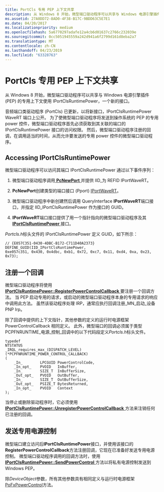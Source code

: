 ```yaml
---
title: PortCls 专用 PEP 上下文共享
description: 从 Windows 8 开始，微型端口驱动程序可以共享与 Windows 电源引擎插件 (PEP) 的专用上下文使用 IPortClsRuntimePower，一个新的接口。
ms.assetid: 27A0DD72-8AD0-4F38-B17C-9BDD63C5E7E1
ms.date: 04/20/2017
ms.localizationpriority: medium
ms.openlocfilehash: 5a6770297adafe12a4cb6d01637c2766c232039e
ms.sourcegitcommit: 0cc5051945559a242d941a6f2799d161d8eba2a7
ms.translationtype: MT
ms.contentlocale: zh-CN
ms.lasthandoff: 04/23/2019
ms.locfileid: "63328763"
---
```

# <a name="portcls-private-pep-context-sharing"></a>PortCls 专用 PEP 上下文共享


从 Windows 8 开始，微型端口驱动程序可以共享与 Windows 电源引擎插件 (PEP) 的专用上下文使用 IPortClsRuntimePower，一个新的接口。

音频端口类驱动程序 (PortCls) 已更新，以将新接口，IPortClsRuntimePower WaveRT 端口上公开。 为了使微型端口驱动程序将发送到操作系统的 PEP 的专用 power 控件，微型端口驱动程序首先必须获取到其关联的端口的 IPortClsRuntimePower 接口的访问权限。 然后，微型端口驱动程序注册的回调，在调用适当的时间，从而允许要发送的专用 power 控件的微型端口驱动程序。

## <a name="span-idaccessingiportclsruntimepowerspanspan-idaccessingiportclsruntimepowerspanspan-idaccessingiportclsruntimepowerspanaccessing-iportclsruntimepower"></a><span id="Accessing_IPortClsRuntimePower"></span><span id="accessing_iportclsruntimepower"></span><span id="ACCESSING_IPORTCLSRUNTIMEPOWER"></span>Accessing IPortClsRuntimePower


微型端口驱动程序可以访问其端口 IPortClsRuntimePower 通过以下事件序列：

1. 微型端口驱动程序调用[ **PcNewPort** ](https://msdn.microsoft.com/library/windows/hardware/ff537715)并提供 IID\_为 REFID IPortWaveRT。

2. **PcNewPort**创建类型的端口接口 (Pport) [IPortWaveRT](https://msdn.microsoft.com/library/windows/hardware/ff536920)。

3. 微型端口驱动程序中新创建然后调用 QueryInterface **IPortWaveRT**端口接口，并指定 IID\_IPortClsRuntimePower 作为接口的 GUID。

4. **IPortWaveRT**端口接口提供了用一个指针指向的微型端口驱动程序及其[ **IPortClsRuntimePower** ](https://msdn.microsoft.com/library/windows/hardware/dn265125)接口。

*Portcls.h*标头文件的 IPortClsRuntimePower 定义 GUID，如下所示：

``` syntax
// {E057C351-0430-4DBC-B172-C711D40A2373}
DEFINE_GUID(IID_IPortClsRuntimePower,
0xe057c351, 0x430, 0x4dbc, 0xb1, 0x72, 0xc7, 0x11, 0xd4, 0xa, 0x23, 0x73);
```

## <a name="span-idregisteringacallbackspanspan-idregisteringacallbackspanspan-idregisteringacallbackspanregistering-a-callback"></a><span id="Registering_a_callback"></span><span id="registering_a_callback"></span><span id="REGISTERING_A_CALLBACK"></span>注册一个回调


微型端口驱动程序将使用[ **IPortClsRuntimePower::RegisterPowerControlCallback** ](https://msdn.microsoft.com/library/windows/hardware/dn265126)要注册一个回调方法。 当 PEP 启动专用的请求，或启动的微型端口驱动程序本身的专用请求的响应中调用此方法。 虽然该驱动程序处理 IRP，通常应执行回调注册\_MN\_启动\_设备 PNP Irp。

除了回调中提供的上下文指针，其他参数的定义的运行时电源框架 PowerControlCallback 相同定义。 此外，微型端口的回调必须属于类型 PCPFNRUNTIME\_电源\_控制\_回调中的以下代码段定义*Portcls.h*标头文件。

```ManagedCPlusPlus
typedef
NTSTATUS
_IRQL_requires_max_(DISPATCH_LEVEL)
(*PCPFNRUNTIME_POWER_CONTROL_CALLBACK)
(
    _In_        LPCGUID PowerControlCode,
    _In_opt_    PVOID   InBuffer,
    _In_        SIZE_T  InBufferSize,
    _Out_opt_   PVOID   OutBuffer,
    _In_        SIZE_T  OutBufferSize,
    _Out_opt_   PSIZE_T BytesReturned,
    _In_opt_    PVOID   Context
);
```

当停止或删除驱动程序时，它必须使用[ **IPortClsRuntimePower::UnregisterPowerControlCallback** ](https://msdn.microsoft.com/library/windows/hardware/dn265128)方法来注销任何已注册的回调。

## <a name="span-idsendingprivatepowercontrolsspanspan-idsendingprivatepowercontrolsspanspan-idsendingprivatepowercontrolsspansending-private-power-controls"></a><span id="Sending_private_power_controls"></span><span id="sending_private_power_controls"></span><span id="SENDING_PRIVATE_POWER_CONTROLS"></span>发送专用电源控制


微型端口建立访问后**IPortClsRuntimePower**接口，并使用该接口的**RegisterPowerControlCallback**方法注册回调，它现在已准备好发送专用电源控制。 微型端口驱动程序调用的回调方法时，使用[ **IPortClsRuntimePower::SendPowerControl** ](https://msdn.microsoft.com/library/windows/hardware/dn265127)方法以将私有电源控制发送到 Windows PEP。

除*DeviceObject*参数，所有其他参数具有相同定义与运行时电源框架[PoFxPowerControl](https://msdn.microsoft.com/library/windows/hardware/hh439518.aspx)方法。

 

 




